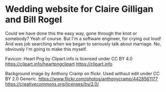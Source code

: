 # Wedding website for Claire Gilligan and Bill Rogel

Could we have done this the easy way, gone through the knot or somebody? Yeah of course. But I'm a software engineer, for crying out loud! And was job searching when we began to seriously talk about marriage. No, obviously I'm going to make this myself.



Favicon: Heart Png by Clipart.info is licensed under CC BY 4.0
https://clipart.info/heartpngclipart
https://clipart.info


Background image by Anthony Cramp on flickr. Used without edit under CC BY 2.0 Generic.
https://www.flickr.com/photos/anthonycramp/4428561177
https://creativecommons.org/licenses/by/2.0/
